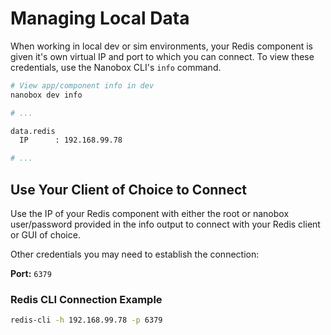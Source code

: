 # Managing Local Data
When working in local dev or sim environments, your Redis component is given it's own virtual IP and port to which you can connect. To view these credentials, use the Nanobox CLI's `info` command.

```bash
# View app/component info in dev
nanobox dev info

# ...

data.redis
  IP      : 192.168.99.78

# ...
```

## Use Your Client of Choice to Connect
Use the IP of your Redis component with either the root or nanobox user/password provided in the info output to connect with your Redis client or GUI of choice.

Other credentials you may need to establish the connection:

**Port:** `6379`

### Redis CLI Connection Example
```bash
redis-cli -h 192.168.99.78 -p 6379
```
